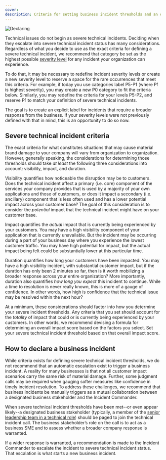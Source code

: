 ```yaml
---
cover:
description: Criteria for setting business incident thresholds and an overview of declaring a business incident
---
```

![Declaring](../assets/img/headers/Business_Declaring.png)

Technical issues do not begin as severe technical incidents. Deciding when they escalate into severe technical incident status has many considerations. Regardless of what you decide to use as the exact criteria for defining a severe technical incident, we recommend that category be set as the highest possible [severity level](https://response.pagerduty.com/before/severity_levels/) for any incident your organization can experience.

To do that, it may be necessary to redefine incident severity levels or create a new severity level to reserve a space for the rare occurrences that meet this criteria. For example, if today you use categories label P5-P1 (where P1 is highest severity), you may create a new P0 category to fit the criteria below. Similarly, you may redefine the criteria for your levels P5-P2, and reserve P1 to match your definition of severe technical incidents.

The goal is to create an explicit label for incidents that require a broader response from the business. If your severity levels were not previously defined with that in mind, this is an opportunity to do so now.

## Severe technical incident criteria
The exact criteria for what constitutes situations that may cause material brand damage to your company will vary from organization to organization. However, generally speaking, the considerations for determining those thresholds should take _at least_ the following three considerations into account: visibility, impact, and duration.

Visibility quantifies how noticeable the disruption may be to customers. Does the technical incident affect a primary (i.e. core) component of the services your company provides that is used by a majority of your own applications and those of customers, or does it impact a secondary (i.e. ancillary) component that is less often used and has a lower potential impact across your customer base? The goal of this consideration is to consider the *potential* impact that the technical incident might have on your customer base.

Impact quantifies the *actual* impact that is currently being experienced by your customers. You may have a high visibility component of your application that is currently unavailable. But the incident may be occurring during a part of your business day where you experience the lowest customer traffic. You may have high potential for impact, but the actual impact being felt could be substantially lower at this particular time.

Duration quantifies how long your customers have been impacted. You may have a high visibility incident, with substantial customer impact, but if the duration has only been 2 minutes so far, then is it worth mobilizing a broader response across your entire organization? More importantly, duration also quantifies *how long you expect* this incident to continue. While a time to resolution is never really known, this is more of a gauge of confidence. In other words, how high is confidence that the technical issue may be resolved within the next hour?

At a minimum, these considerations should factor into how you determine your severe incident thresholds. Any criteria that you set should account for the _totality_ of impact that could or is currently being experienced by your customers. In other words, we recommend devising a formula for determining an overall impact score based on the factors you select. Set your severe technical incident threshold based on that overall impact score.

## How to declare a business incident
While criteria exists for defining severe technical incident thresholds, we do not recommend that an automatic escalation exist to trigger a business incident. A reality for many businesses is that not all customer impact scenarios carry the same risk of material damage. Further, some judgment calls may be required when gauging softer measures like confidence in timely incident resolution. To address these challenges, we recommend that business incidents be manually triggers as a mutual collaboration between a designated business stakeholder and the Incident Commander.


When severe technical incident thresholds have been met--or even appear likely--a designated business stakeholder (typically, a member of the [senior leadership team in a technical role](before/roles.md#technical-slt)) should be paged to join the technical incident call. The business stakeholder’s role on the call is to act as a business SME and to assess whether a broader company response is warranted.

If a wider response is warranted, a recommendation is made to the Incident Commander to escalate the incident to severe technical incident status. That escalation is what starts a new business incident.
